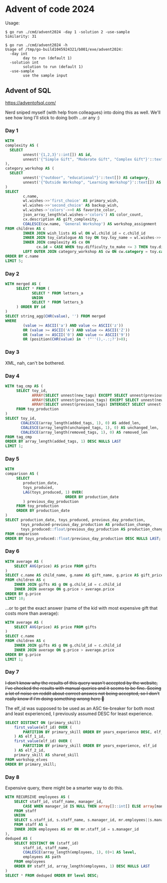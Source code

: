 # Advent of code 2024

Usage:

``` shellsession
$ go run ./cmd/advent2024 -day 1 -solution 2 -use-sample
Similarity: 31

$ go run ./cmd/advent2024 -h
Usage of /tmp/go-build1045924321/b001/exe/advent2024:
  -day int
    	day to run (default 1)
  -solution int
    	solution to run (default 1)
  -use-sample
    	use the sample input
```

## Advent of SQL

https://adventofsql.com/

Nerd sniped myself (with help from colleagues) into doing this as well. We'll see how long I'll stick to doing both ...or any :)

### Day 1

``` sql
WITH
complexity AS (
  SELECT
        unnest('{1,2,3}'::int[]) AS id,
        unnest('{"Simple Gift", "Moderate Gift", "Complex Gift"}'::text[]) AS description
),
category_workshop AS (
  SELECT
        unnest('{"outdoor", "educational"}'::text[]) AS category,
        unnest('{"Outside Workshop", "Learning Workshop"}'::text[]) AS name
)
SELECT
        c.name,
        wl.wishes->>'first_choice' AS primary_wish,
        wl.wishes->>'second_choice' AS backup_wish,
        wl.wishes->'colors'->>0 AS favorite_color,
        json_array_length(wl.wishes->'colors') AS color_count,
        cx.description AS gift_complexity,
        COALESCE(cw.name, 'General Workshop') AS workshop_assignment
FROM children AS c
        INNER JOIN wish_lists AS wl ON wl.child_id = c.child_id
        INNER JOIN toy_catalogue AS toy ON toy.toy_name = wl.wishes->>'first_choice'
        INNER JOIN complexity AS cx ON
              cx.id = CASE WHEN toy.difficulty_to_make <= 3 THEN toy.difficulty_to_make ELSE 3 END
        LEFT OUTER JOIN category_workshop AS cw ON cw.category = toy.category
ORDER BY c.name
LIMIT 5;
```

### Day 2

``` sql
WITH merged AS (
     SELECT * FROM (
            SELECT * FROM letters_a
            UNION
            SELECT * FROM letters_b
     ) ORDER BY id
)
SELECT string_agg(CHR(value), '') FROM merged
WHERE
        (value >= ASCII('a') AND value <= ASCII('z'))
        OR (value >= ASCII('A') AND value <= ASCII('Z'))
        OR (value >= ASCII('0') AND value <= ASCII('9'))
        OR (position(CHR(value) in ' !"''(),-.:;?')>0);
```

### Day 3

XML, nah, can't be bothered.

### Day 4

``` sql
WITH tag_cmp AS (
     SELECT toy_id,
            ARRAY(SELECT unnest(new_tags) EXCEPT SELECT unnest(previous_tags)) AS added_tags,
            ARRAY(SELECT unnest(previous_tags) EXCEPT SELECT unnest(new_tags)) AS removed_tags,
            ARRAY(SELECT unnest(previous_tags) INTERSECT SELECT unnest(new_tags)) AS unchanged_tags
     FROM toy_production
)
SELECT toy_id,
       COALESCE(array_length(added_tags, 1), 0) AS added_len,
       COALESCE(array_length(unchanged_tags, 1), 0) AS unchanged_len,
       COALESCE(array_length(removed_tags, 1), 0) AS removed_len
FROM tag_cmp
ORDER BY array_length(added_tags, 1) DESC NULLS LAST
LIMIT 1;
```

### Day 5

``` sql
WITH
comparison AS (
     SELECT
        production_date,
        toys_produced,
        LAG(toys_produced, 1) OVER(
                           ORDER BY production_date
        ) previous_day_production
     FROM toy_production
     ORDER BY production_date
)
SELECT production_date, toys_produced, previous_day_production,
       toys_produced-previous_day_production AS production_change,
       toys_produced::float/previous_day_production AS production_change_percentage
FROM comparison
ORDER BY toys_produced::float/previous_day_production DESC NULLS LAST;
```

### Day 6

``` sql
WITH average AS (
    SELECT AVG(price) AS price FROM gifts
)
SELECT c.name AS child_name, g.name AS gift_name, g.price AS gift_price
FROM children AS c
    INNER JOIN gifts AS g ON g.child_id = c.child_id
    INNER JOIN average ON g.price > average.price
ORDER BY g.price
LIMIT 10;
```

...or to get the exact answer (name of the kid with most expensive gift that costs more than average):

``` sql
WITH average AS (
    SELECT AVG(price) AS price FROM gifts
)
SELECT c.name
FROM children AS c
    INNER JOIN gifts AS g ON g.child_id = c.child_id
    INNER JOIN average ON g.price > average.price
ORDER BY g.price
LIMIT 1;
```

### Day 7

~~I don't know why the results of this query wasn't accepted by the website, I've checked the results with manual queries and it seems to be fine. Seeing a lot of noise on reddit about correct answes not being accepted, so I don't really know if I'm doing something wrong here :shrug:~~

The elf_id was supposed to be used as an ASC tie-breaker for both most and least experienced, I previously assumed DESC for least experience.

``` sql
SELECT DISTINCT ON (primary_skill)
    first_value(elf_id) OVER (
        PARTITION BY primary_skill ORDER BY years_experience DESC, elf_id
    ) AS elf_1_id,
    first_value(elf_id) OVER (
        PARTITION BY primary_skill ORDER BY years_experience, elf_id
    ) AS elf_2_id,
    primary_skill AS shared_skill
FROM workshop_elves
ORDER BY primary_skill;
```

### Day 8

Expensive query, there might be a smarter way to do this.

``` sql
WITH RECURSIVE employees AS (
    SELECT staff_id, staff_name, manager_id,
        CASE WHEN manager_id IS NULL THEN array[]::int[] ELSE array[manager_id] END AS employees
    FROM staff
    UNION
    SELECT s.staff_id, s.staff_name, s.manager_id, mr.employees||s.manager_id
    FROM staff AS s
    INNER JOIN employees AS mr ON mr.staff_id = s.manager_id
),
deduped AS (
    SELECT DISTINCT ON (staff_id)
        staff_id, staff_name,
        COALESCE(array_length(employees, 1), 0)+1 AS level,
        employees AS path
    FROM employees
    ORDER BY staff_id, array_length(employees, 1) DESC NULLS LAST
)
SELECT * FROM deduped ORDER BY level DESC;
```
